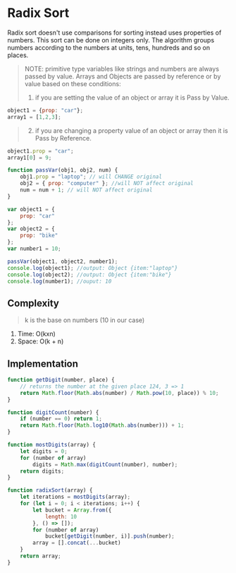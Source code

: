 # Radix Sort

Radix sort doesn't use comparisons for sorting instead uses properties of numbers. This sort can be done on integers only. The algorithm groups numbers according to the numbers at units, tens, hundreds and so on places.

>NOTE: primitive type variables like strings and numbers are always passed by value.
Arrays and Objects are passed by reference or by value based on these conditions:
> 1. if you are setting the value of an object or array it is Pass by Value.

```javascript
object1 = {prop: "car"};
array1 = [1,2,3];
```

>2. if you are changing a property value of an object or array then it is Pass by Reference.

```javascript
object1.prop = "car";
array1[0] = 9;
```
```javascript
function passVar(obj1, obj2, num) {
    obj1.prop = "laptop"; // will CHANGE original
    obj2 = { prop: "computer" }; //will NOT affect original
    num = num + 1; // will NOT affect original
}

var object1 = {
    prop: "car"
};
var object2 = {
    prop: "bike"
};
var number1 = 10;

passVar(object1, object2, number1);
console.log(object1); //output: Object {item:"laptop"}
console.log(object2); //output: Object {item:"bike"}
console.log(number1); //ouput: 10
```

## Complexity
> k is the base on numbers (10 in our case)
1. Time: O(kxn)
2. Space: O(k + n)

## Implementation
```javascript
function getDigit(number, place) {
    // returns the number at the given place 124, 3 => 1
    return Math.floor(Math.abs(number) / Math.pow(10, place)) % 10;
}

function digitCount(number) {
    if (number == 0) return 1;
    return Math.floor(Math.log10(Math.abs(number))) + 1;
}

function mostDigits(array) {
    let digits = 0;
    for (number of array)
        digits = Math.max(digitCount(number), number);
    return digits;
}

function radixSort(array) {
    let iterations = mostDigits(array);
    for (let i = 0; i < iterations; i++) {
        let bucket = Array.from({
            length: 10
        }, () => []);
        for (number of array)
            bucket[getDigit(number, i)].push(number);
        array = [].concat(...bucket)
    }
    return array;
}
```